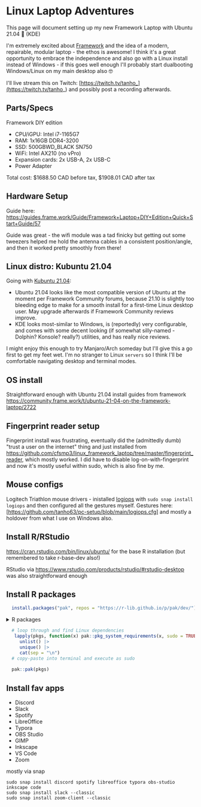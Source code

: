 # Linux Laptop Adventures

This page will document setting up my new Framework Laptop with Ubuntu 21.04 🎉 (KDE)

I'm extremely excited about [Framework](https://frame.work/) and the idea of a modern, repairable, modular laptop - the ethos is awesome! I think it's a great opportunity to embrace the independence and also go with a Linux install instead of Windows - if this goes well enough I'll probably start dualbooting Windows/Linux on my main desktop also 🤓

I'll live stream this on Twitch: [https://twitch.tv/tanho_](https://twitch.tv/tanho_) and possibly post a recording afterwards. 

## Parts/Specs

Framework DIY edition

- CPU/iGPU: Intel i7-1165G7
- RAM: 1x16GB DDR4-3200 
- SSD: 500GBWD_BLACK SN750
- WiFi: Intel AX210 (no vPro)
- Expansion cards: 2x USB-A, 2x USB-C
- Power Adapter

Total cost: $1688.50 CAD before tax, $1908.01 CAD after tax

## Hardware Setup

Guide here: https://guides.frame.work/Guide/Framework+Laptop+DIY+Edition+Quick+Start+Guide/57

Guide was great - the wifi module was a tad finicky but getting out some tweezers helped me hold the antenna cables in a consistent position/angle, and then it worked pretty smoothly from there!

## Linux distro: Kubuntu 21.04

Going with [Kubuntu 21.04](http://cdimage.ubuntu.com/kubuntu/releases/hirsute/release/): 

- Ubuntu 21.04 looks like the most compatible version of Ubuntu at the moment per Framework Community forums, because 21.10 is slightly too bleeding edge to make for a smooth install for a first-time Linux desktop user. May upgrade afterwards if Framework Community reviews improve. 
- KDE looks most-similar to Windows, is (reportedly) very configurable, and comes with some decent looking (if somewhat silly-named - Dolphin? Konsole? really?) utilities, and has really nice reviews. 

I might enjoy this enough to try Manjaro/Arch someday but I'll give this a go first to get my feet wet. I'm no stranger to Linux `servers` so I think I'll be comfortable navigating desktop and terminal modes.

## OS install

Straightforward enough with Ubuntu 21.04 install guides from framework https://community.frame.work/t/ubuntu-21-04-on-the-framework-laptop/2722

## Fingerprint reader setup

Fingerprint install was frustrating, eventually did the (admittedly dumb) "trust a user on the internet" thing and just installed from https://github.com/cfsmp3/linux_framework_laptop/tree/master/fingerprint_reader, which mostly worked. I did have to disable log-on-with-fingerprint and now it's mostly useful within sudo, which is also fine by me.

## Mouse configs
Logitech Triathlon mouse drivers - inistalled [logiops](https://github.com/PixlOne/logiops) with `sudo snap install logiops` and then configured all the gestures myself. Gestures here: [https://github.com/tanho63/pc-setup/blob/main/logiops.cfg] and mostly a holdover from what I use on Windows also. 

## Install R/RStudio

https://cran.rstudio.com/bin/linux/ubuntu/ for the base R installation (but remembered to take r-base-dev also!)

RStudio via https://www.rstudio.com/products/rstudio/#rstudio-desktop was also straightforward enough

## Install R packages
  
```r
  install.packages("pak", repos = "https://r-lib.github.io/p/pak/dev/")
```

<details>
<summary>R packages</summary> 

```r
      pkgs <- c("arrow",
        "beepr",
        "bench",
        "blogdown",
        "bookdown",
        "broom",
        "bs4Dash",
        "checkmate",
        "crul",
        "curl",
        "data.table",
        "datapasta",
        "DBI",
        "dbplyr",
        "devtools",
        "earth",
        "echarts4r",
        "extrafont",
        "foreach",
        "furrr",
        "future",
        "gargle",
        "gert",
        "gfonts",
        "gganimate",
        "ggbeeswarm",
        "gghighlight",
        "ggimage",
        "ggiraph",
        "ggrepel",
        "gh",
        "golem",
        "googledrive",
        "googlesheets4",
        "gt",
        "here",
        "Hmisc",
        "hms",
        "hrbrthemes",
        "httptest",
        "httr",
        "janitor",
        "jsonlite",
        "knitr",
        "learnr",
        "lobstr",
        "magick",
        "magrittr",
        "odbc",
        "parsnip",
        "pkgdown",
        "plotly",
        "praise",
        "profmem",
        "profvis",
        "ps",
        "ragg",
        "rappdirs",
        "Rcpp",
        "reactable",
        "rhub",
        "rlang",
        "rstudioapi",
        "rtweet",
        "rvest",
        "sever",
        "sf",
        "shiny",
        "shinyjs",
        "shinyMobile",
        "shinyWidgets",
        "showtext",
        "skimr",
        "slider",
        "sloop",
        "stringr",
        "stringi",
        "tensorflow",
        "testthat",
        "tidymodels",
        "tidytext",
        "tidyverse",
        "tinytex",
        "waiter",
        "writexl",
        "xaringan",
        "xgboost",
        "yardstick",
        # github pkgs
        "nflverse/nflfastR",
        "nflverse/nflreadr",
        "ffverse/ffscrapr@dev",
        "ffverse/ffsimulator@dev",
        "ffverse/ffpros@dev",
        "gadenbuie/rsthemes@main",
        "tanho63/tantastic",
        "tanho63/joker",
        "hadley/emo",
        "gadenbuie/xaringanExtra")
 ```
</details>
   
```r
  # loop through and find Linux dependencies
   lapply(pkgs, function(x) pak::pkg_system_requirements(x, sudo = TRUE, os_release = 20.04)) |> 
     unlist() |> 
     unique() |>
     cat(sep = "\n")
  # copy-paste into terminal and execute as sudo
  
  pak::pak(pkgs)
```

## Install fav apps
  
  - Discord
  - Slack
  - Spotify
  - LibreOffice
  - Typora
  - OBS Studio
  - GIMP
  - Inkscape
  - VS Code
  - Zoom
  
  mostly via snap
  
  ```
  sudo snap install discord spotify libreoffice typora obs-studio inkscape code
  sudo snap install slack --classic
  sudo snap install zoom-client --classic
  ```
